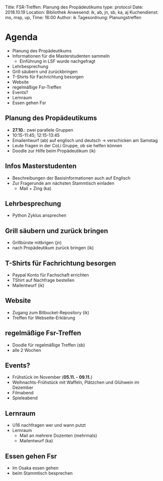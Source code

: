Title: FSR-Treffen: Planung des Propädeutikums
type: protocol
Date: 2018.10.19
Location: Bibliothek
Anwesend: ik, ab, jn, sb, ka, aj
Kuchendienst: ms, msp, up, 
Time: 16:00 
Author: ik
Tagesordnung: Planungstreffen

# Agenda
- Planung des Propädeutikums
- Informationen für die Masterstudenten sammeln 
    - Einführung in LSF wurde nachgefragt
- Lehrbesprechung
- Grill säubern und zurückbringen
- T-Shirts für Fachrichtung besorgen
- Website 
- regelmäßige Fsr-Treffen
- Events?
- Lernraum
- Essen gehen Fsr

## Planung des Propädeutikums
- **27.10.**: zwei parallele Gruppen 
- 10:15-11:45; 12:15-13:45
- Emailentwurf (ab) auf englisch und deutsch -> verschicken am Samstag
- Leute fragen in der CoLi Gruppe, ob sie helfen können 
- Doodle zur Hilfe beim Propädeutikum (ik)

## Infos Masterstudenten
- Beschreibungen der Basisinformationen auch auf Englisch
- Zur Fragerunde am nächsten Stammtisch einladen
    - Mail + Zing (ka)

## Lehrbesprechung 
- Python Zyklus ansprechen

## Grill säubern und zurück bringen
- Grillbürste mitbrigen (jn)
- nach Propädeutikum zurück bringen (ik)

## T-Shirts für Fachrichtung besorgen
- Paypal Konto für Fachschaft errichten
- TShirt auf Nachfrage bestellen
- Mailentwurf (ik)

## Website 
- Zugang zum Bitbucket-Repository (ik)
- Treffen für Webseite-Erklärung 

## regelmäßige Fsr-Treffen
- Doodle für regelmäßige Treffen (sb)
- alle 2 Wochen

## Events?
- Frühstück im November (**05.11. - 09.11.**)
- Weihnachts-Frühstück mit Waffeln, Plätzchen und Glühwein im Dezember
- Filmabend
- Spieleabend 

## Lernraum
- U16 nachfragen wer und wann putzt
- Lernraum 
    - Mail an mehrere Dozenten (mehrmals)
    - Mailentwurf (ka)

## Essen gehen Fsr
- Im Osaka essen gehen
- beim Stammtisch besprechen